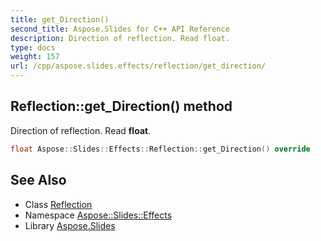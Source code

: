 ```yaml
---
title: get_Direction()
second_title: Aspose.Slides for C++ API Reference
description: Direction of reflection. Read float.
type: docs
weight: 157
url: /cpp/aspose.slides.effects/reflection/get_direction/
---
```

## Reflection::get_Direction() method


Direction of reflection. Read **float**.

```cpp
float Aspose::Slides::Effects::Reflection::get_Direction() override
```

## See Also

* Class [Reflection](./)
* Namespace [Aspose::Slides::Effects](../)
* Library [Aspose.Slides](../../)